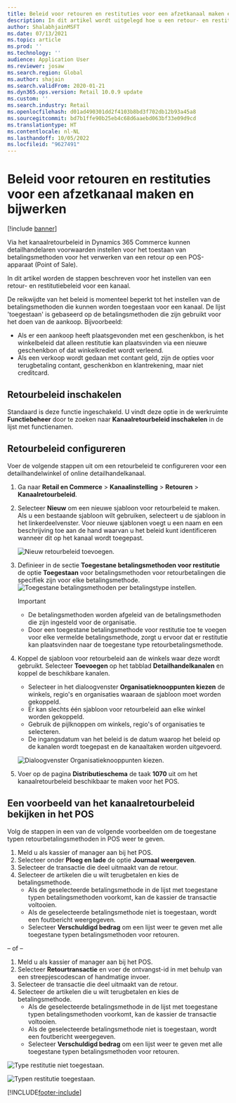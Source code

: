 ```yaml
---
title: Beleid voor retouren en restituties voor een afzetkanaal maken en bijwerken
description: In dit artikel wordt uitgelegd hoe u een retour- en restitutiebeleid instelt voor een kanaal.
author: ShalabhjainMSFT
ms.date: 07/13/2021
ms.topic: article
ms.prod: ''
ms.technology: ''
audience: Application User
ms.reviewer: josaw
ms.search.region: Global
ms.author: shajain
ms.search.validFrom: 2020-01-21
ms.dyn365.ops.version: Retail 10.0.9 update
ms.custom: ''
ms.search.industry: Retail
ms.openlocfilehash: d01ad490301dd2f4103b8bd3f702db12b93a45a8
ms.sourcegitcommit: bd7b1ffe90b25eb4c68d6aaebd063bf33e09d9cd
ms.translationtype: HT
ms.contentlocale: nl-NL
ms.lasthandoff: 10/05/2022
ms.locfileid: "9627491"
---
```

# <a name="create-and-update-a-returns-and-refunds-policy-for-a-channel"></a>Beleid voor retouren en restituties voor een afzetkanaal maken en bijwerken

[!include [banner](includes/banner.md)]

Via het kanaalretourbeleid in Dynamics 365 Commerce kunnen detailhandelaren voorwaarden instellen voor het toestaan van betalingsmethoden voor het verwerken van een retour op een POS-apparaat (Point of Sale).  

In dit artikel worden de stappen beschreven voor het instellen van een retour- en restitutiebeleid voor een kanaal.

De reikwijdte van het beleid is momenteel beperkt tot het instellen van de betalingsmethoden die kunnen worden toegestaan voor een kanaal. De lijst 'toegestaan' is gebaseerd op de betalingsmethoden die zijn gebruikt voor het doen van de aankoop. Bijvoorbeeld:

- Als er een aankoop heeft plaatsgevonden met een geschenkbon, is het winkelbeleid dat alleen restitutie kan plaatsvinden via een nieuwe geschenkbon of dat winkelkrediet wordt verleend. 
- Als een verkoop wordt gedaan met contant geld, zijn de opties voor terugbetaling contant, geschenkbon en klantrekening, maar niet creditcard. 

## <a name="enable-return-policy"></a>Retourbeleid inschakelen

Standaard is deze functie ingeschakeld. U vindt deze optie in de werkruimte **Functiebeheer** door te zoeken naar **Kanaalretourbeleid inschakelen** in de lijst met functienamen.


## <a name="configure-return-policy"></a>Retourbeleid configureren

Voer de volgende stappen uit om een retourbeleid te configureren voor een detailhandelwinkel of online detailhandelkanaal.

1. Ga naar **Retail en Commerce** \> **Kanaalinstelling** \> **Retouren** \> **Kanaalretourbeleid**.

1. Selecteer **Nieuw** om een nieuwe sjabloon voor retourbeleid te maken. Als u een bestaande sjabloon wilt gebruiken, selecteert u de sjabloon in het linkerdeelvenster. Voor nieuwe sjablonen voegt u een naam en een beschrijving toe aan de hand waarvan u het beleid kunt identificeren wanneer dit op het kanaal wordt toegepast.

   ![Nieuw retourbeleid toevoegen.](media/Return-policy-page1.png)
     
   
1. Definieer in de sectie **Toegestane betalingsmethoden voor restitutie** de optie **Toegestaan** voor betalingsmethoden voor retourbetalingen die specifiek zijn voor elke betalingsmethode.
   ![Toegestane betalingsmethoden per betalingstype instellen.](media/Return-policy-page2.png)
   
    > [!IMPORTANT]
    > - De betalingsmethoden worden afgeleid van de betalingsmethoden die zijn ingesteld voor de organisatie.
    > - Door een toegestane betalingsmethode voor restitutie toe te voegen voor elke vermelde betalingsmethode, zorgt u ervoor dat er restitutie kan plaatsvinden naar de toegestane type retourbetalingsmethode.
    
1. Koppel de sjabloon voor retourbeleid aan de winkels waar deze wordt gebruikt. Selecteer **Toevoegen** op het tabblad **Detailhandelkanalen** en koppel de beschikbare kanalen. 

    - Selecteer in het dialoogvenster **Organisatieknooppunten kiezen** de winkels, regio's en organisaties waaraan de sjabloon moet worden gekoppeld.
    - Er kan slechts één sjabloon voor retourbeleid aan elke winkel worden gekoppeld.
    - Gebruik de pijlknoppen om winkels, regio's of organisaties te selecteren.
    - De ingangsdatum van het beleid is de datum waarop het beleid op de kanalen wordt toegepast en de kanaaltaken worden uitgevoerd. 

    ![Dialoogvenster Organisatieknooppunten kiezen.](media/Return-policy-page3.png)

1. Voer op de pagina **Distributieschema** de taak **1070** uit om het kanaalretourbeleid beschikbaar te maken voor het POS.

## <a name="preview-the-channel-return-policy-in-the-pos"></a>Een voorbeeld van het kanaalretourbeleid bekijken in het POS

Volg de stappen in een van de volgende voorbeelden om de toegestane typen retourbetalingsmethoden in POS weer te geven.

1. Meld u als kassier of manager aan bij het POS.
1. Selecteer onder **Ploeg en lade** de optie **Journaal weergeven**.
1. Selecteer de transactie die deel uitmaakt van de retour. 
1. Selecteer de artikelen die u wilt terugbetalen en kies de betalingsmethode.  
    - Als de geselecteerde betalingsmethode in de lijst met toegestane typen betalingsmethoden voorkomt, kan de kassier de transactie voltooien.
    - Als de geselecteerde betalingsmethode niet is toegestaan, wordt een foutbericht weergegeven.
    - Selecteer **Verschuldigd bedrag** om een lijst weer te geven met alle toegestane typen betalingsmethoden voor retouren.

– of –

1. Meld u als kassier of manager aan bij het POS.
1. Selecteer **Retourtransactie** en voer de ontvangst-id in met behulp van een streepjescodescan of handmatige invoer. 
1. Selecteer de transactie die deel uitmaakt van de retour. 
1. Selecteer de artikelen die u wilt terugbetalen en kies de betalingsmethode.  
    - Als de geselecteerde betalingsmethode in de lijst met toegestane typen betalingsmethoden voorkomt, kan de kassier de transactie voltooien.
    - Als de geselecteerde betalingsmethode niet is toegestaan, wordt een foutbericht weergegeven.
    - Selecteer **Verschuldigd bedrag** om een lijst weer te geven met alle toegestane typen betalingsmethoden voor retouren.

![Type restitutie niet toegestaan.](media/Return-policy-page6.png)



![Typen restitutie toegestaan.](media/Return-policy-page5.png)


[!INCLUDE[footer-include](../includes/footer-banner.md)]
